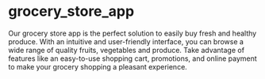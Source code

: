 # grocery_store_app
Our grocery store app is the perfect solution to easily buy fresh and healthy produce. With an intuitive and user-friendly interface, you can browse a wide range of quality fruits, vegetables and produce. Take advantage of features like an easy-to-use shopping cart, promotions, and online payment to make your grocery shopping a pleasant experience.
